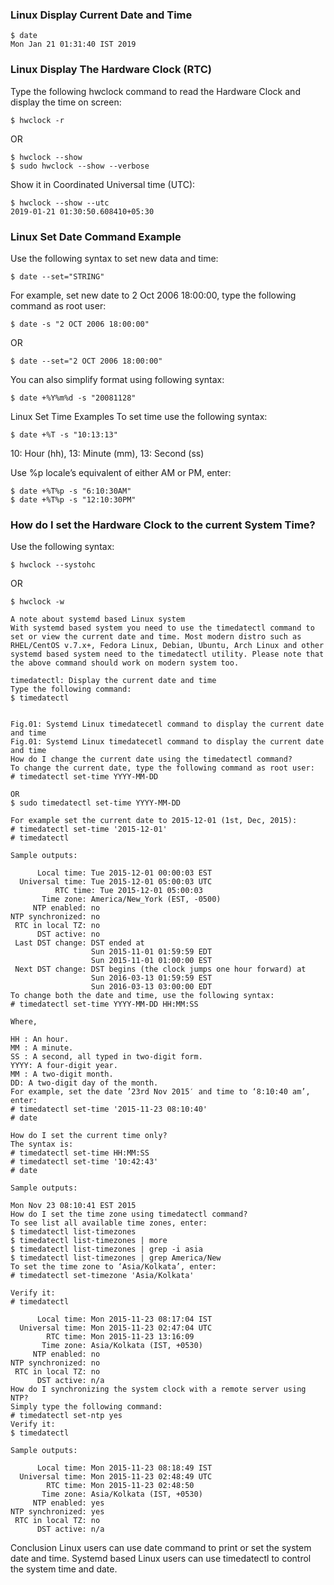 ### Linux Display Current Date and Time
```
$ date
Mon Jan 21 01:31:40 IST 2019
```

### Linux Display The Hardware Clock (RTC)
Type the following hwclock command to read the Hardware Clock and display the time on screen:
```
$ hwclock -r
```
OR
```
$ hwclock --show
$ sudo hwclock --show --verbose
```
Show it in Coordinated Universal time (UTC):
```
$ hwclock --show --utc
2019-01-21 01:30:50.608410+05:30
```

### Linux Set Date Command Example
Use the following syntax to set new data and time:
```
$ date --set="STRING"
```

For example, set new date to 2 Oct 2006 18:00:00,
type the following command as root user:
```
$ date -s "2 OCT 2006 18:00:00"
```
OR
```
$ date --set="2 OCT 2006 18:00:00"
```

You can also simplify format using following syntax:
```
$ date +%Y%m%d -s "20081128"
```
Linux Set Time Examples
To set time use the following syntax:
```
$ date +%T -s "10:13:13"
```
10: Hour (hh), 13: Minute (mm), 13: Second (ss)

Use %p locale’s equivalent of either AM or PM, enter:
```
$ date +%T%p -s "6:10:30AM"
$ date +%T%p -s "12:10:30PM"
```

### How do I set the Hardware Clock to the current System Time?
Use the following syntax:
```
$ hwclock --systohc
```
OR
```
$ hwclock -w
```

```
A note about systemd based Linux system
With systemd based system you need to use the timedatectl command to set or view the current date and time. Most modern distro such as RHEL/CentOS v.7.x+, Fedora Linux, Debian, Ubuntu, Arch Linux and other systemd based system need to the timedatectl utility. Please note that the above command should work on modern system too.

timedatectl: Display the current date and time
Type the following command:
$ timedatectl


Fig.01: Systemd Linux timedatecetl command to display the current date and time
Fig.01: Systemd Linux timedatecetl command to display the current date and time
How do I change the current date using the timedatectl command?
To change the current date, type the following command as root user:
# timedatectl set-time YYYY-MM-DD

OR
$ sudo timedatectl set-time YYYY-MM-DD

For example set the current date to 2015-12-01 (1st, Dec, 2015):
# timedatectl set-time '2015-12-01'
# timedatectl

Sample outputs:

      Local time: Tue 2015-12-01 00:00:03 EST
  Universal time: Tue 2015-12-01 05:00:03 UTC
          RTC time: Tue 2015-12-01 05:00:03
       Time zone: America/New_York (EST, -0500)
     NTP enabled: no
NTP synchronized: no
 RTC in local TZ: no
      DST active: no
 Last DST change: DST ended at
                  Sun 2015-11-01 01:59:59 EDT
                  Sun 2015-11-01 01:00:00 EST
 Next DST change: DST begins (the clock jumps one hour forward) at
                  Sun 2016-03-13 01:59:59 EST
                  Sun 2016-03-13 03:00:00 EDT
To change both the date and time, use the following syntax:
# timedatectl set-time YYYY-MM-DD HH:MM:SS

Where,

HH : An hour.
MM : A minute.
SS : A second, all typed in two-digit form.
YYYY: A four-digit year.
MM : A two-digit month.
DD: A two-digit day of the month.
For example, set the date ’23rd Nov 2015′ and time to ‘8:10:40 am’, enter:
# timedatectl set-time '2015-11-23 08:10:40'
# date

How do I set the current time only?
The syntax is:
# timedatectl set-time HH:MM:SS
# timedatectl set-time '10:42:43'
# date

Sample outputs:

Mon Nov 23 08:10:41 EST 2015
How do I set the time zone using timedatectl command?
To see list all available time zones, enter:
$ timedatectl list-timezones
$ timedatectl list-timezones | more
$ timedatectl list-timezones | grep -i asia
$ timedatectl list-timezones | grep America/New
To set the time zone to ‘Asia/Kolkata’, enter:
# timedatectl set-timezone 'Asia/Kolkata'

Verify it:
# timedatectl

      Local time: Mon 2015-11-23 08:17:04 IST
  Universal time: Mon 2015-11-23 02:47:04 UTC
        RTC time: Mon 2015-11-23 13:16:09
       Time zone: Asia/Kolkata (IST, +0530)
     NTP enabled: no
NTP synchronized: no
 RTC in local TZ: no
      DST active: n/a
How do I synchronizing the system clock with a remote server using NTP?
Simply type the following command:
# timedatectl set-ntp yes
Verify it:
$ timedatectl

Sample outputs:

      Local time: Mon 2015-11-23 08:18:49 IST
  Universal time: Mon 2015-11-23 02:48:49 UTC
        RTC time: Mon 2015-11-23 02:48:50
       Time zone: Asia/Kolkata (IST, +0530)
     NTP enabled: yes
NTP synchronized: yes
 RTC in local TZ: no
      DST active: n/a
```
Conclusion
Linux users can use date command to print or set the system date and time. 
Systemd based Linux users can use timedatectl to control the system time and date.
